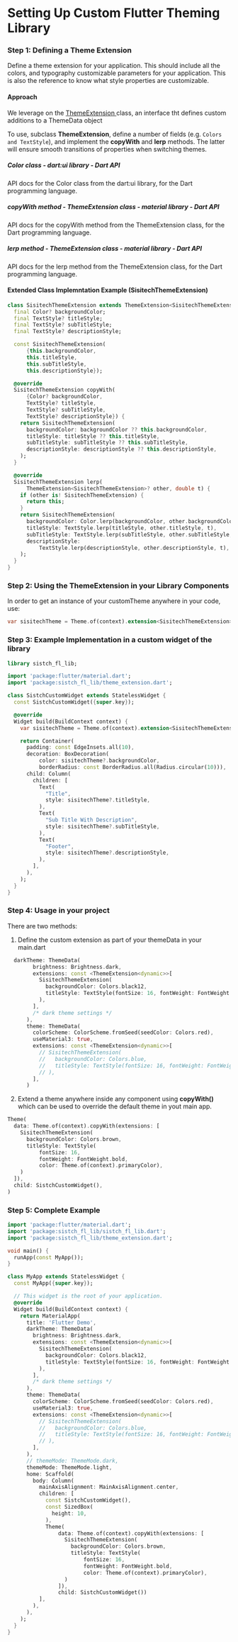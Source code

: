 # Setting Up Custom Flutter Theming Library

### Step 1: Defining a Theme Extension
Define a theme extension for your application. This should include all the colors, and typography customizable parameters for your application. This is also the reference to know what style properties are customizable. 

#### Approach
We leverage on the [ThemeExtension ](https://api.flutter.dev/flutter/material/ThemeExtension-class.html) class, an interface tht defines custom additions to a ThemeData object

To use, subclass **ThemeExtension**, define a number of fields (e.g. ```Colors and TextStyle```), and implement the **copyWith** and **lerp** methods. The latter will ensure smooth transitions of properties when switching themes.

##### Color class - dart:ui library - Dart API
API docs for the Color class from the dart:ui library, for the Dart programming language.

##### copyWith method - ThemeExtension class - material library - Dart API
API docs for the copyWith method from the ThemeExtension class, for the Dart programming language.

##### lerp method - ThemeExtension class - material library - Dart API
API docs for the lerp method from the ThemeExtension class, for the Dart programming language.

#### Extended Class Implemntation Example (SisitechThemeExtension)

``` dart
class SisitechThemeExtension extends ThemeExtension<SisitechThemeExtension> {
  final Color? backgroundColor;
  final TextStyle? titleStyle;
  final TextStyle? subTitleStyle;
  final TextStyle? descriptionStyle;

  const SisitechThemeExtension(
      {this.backgroundColor,
      this.titleStyle,
      this.subTitleStyle,
      this.descriptionStyle});

  @override
  SisitechThemeExtension copyWith(
      {Color? backgroundColor,
      TextStyle? titleStyle,
      TextStyle? subTitleStyle,
      TextStyle? descriptionStyle}) {
    return SisitechThemeExtension(
      backgroundColor: backgroundColor ?? this.backgroundColor,
      titleStyle: titleStyle ?? this.titleStyle,
      subTitleStyle: subTitleStyle ?? this.subTitleStyle,
      descriptionStyle: descriptionStyle ?? this.descriptionStyle,
    );
  }

  @override
  SisitechThemeExtension lerp(
      ThemeExtension<SisitechThemeExtension>? other, double t) {
    if (other is! SisitechThemeExtension) {
      return this;
    }
    return SisitechThemeExtension(
      backgroundColor: Color.lerp(backgroundColor, other.backgroundColor, t),
      titleStyle: TextStyle.lerp(titleStyle, other.titleStyle, t),
      subTitleStyle: TextStyle.lerp(subTitleStyle, other.subTitleStyle, t),
      descriptionStyle:
          TextStyle.lerp(descriptionStyle, other.descriptionStyle, t),
    );
  }
}
```

### Step 2: Using the ThemeExtension in your Library Components
In order to get an instance of your customTheme anywhere in your code, use:

``` dart
var sisitechTheme = Theme.of(context).extension<SisitechThemeExtension>();
```

### Step 3: Example Implementation in a custom widget of the library

``` dart
library sistch_fl_lib;

import 'package:flutter/material.dart';
import 'package:sistch_fl_lib/theme_extension.dart';

class SistchCustomWidget extends StatelessWidget {
  const SistchCustomWidget({super.key});

  @override
  Widget build(BuildContext context) {
    var sisitechTheme = Theme.of(context).extension<SisitechThemeExtension>();

    return Container(
      padding: const EdgeInsets.all(10),
      decoration: BoxDecoration(
          color: sisitechTheme?.backgroundColor,
          borderRadius: const BorderRadius.all(Radius.circular(10))),
      child: Column(
        children: [
          Text(
            "Title",
            style: sisitechTheme?.titleStyle,
          ),
          Text(
            "Sub Title With Description",
            style: sisitechTheme?.subTitleStyle,
          ),
          Text(
            "Footer",
            style: sisitechTheme?.descriptionStyle,
          ),
        ],
      ),
    );
  }
}
```

### Step 4: Usage in your project
There are two methods: 

1. Define the custom extension as part of your themeData in your main.dart

``` dart
  darkTheme: ThemeData(
        brightness: Brightness.dark,
        extensions: const <ThemeExtension<dynamic>>[
          SisitechThemeExtension(
            backgroundColor: Colors.black12,
            titleStyle: TextStyle(fontSize: 16, fontWeight: FontWeight.bold),
          ),
        ],
        /* dark theme settings */
      ),
      theme: ThemeData(
        colorScheme: ColorScheme.fromSeed(seedColor: Colors.red),
        useMaterial3: true,
        extensions: const <ThemeExtension<dynamic>>[
          // SisitechThemeExtension(
          //   backgroundColor: Colors.blue,
          //   titleStyle: TextStyle(fontSize: 16, fontWeight: FontWeight.bold),
          // ),
        ],
      )
```

2. Extend a theme anywhere inside any component using **copyWith()** which can be used to override the default theme in yout main app. 

``` dart
Theme(
  data: Theme.of(context).copyWith(extensions: [
    SisitechThemeExtension(
      backgroundColor: Colors.brown,
      titleStyle: TextStyle(
          fontSize: 16,
          fontWeight: FontWeight.bold,
          color: Theme.of(context).primaryColor),
    )
  ]),
  child: SistchCustomWidget(),
)
```

### Step 5: Complete Example
``` dart
import 'package:flutter/material.dart';
import 'package:sistch_fl_lib/sistch_fl_lib.dart';
import 'package:sistch_fl_lib/theme_extension.dart';

void main() {
  runApp(const MyApp());
}

class MyApp extends StatelessWidget {
  const MyApp({super.key});

  // This widget is the root of your application.
  @override
  Widget build(BuildContext context) {
    return MaterialApp(
      title: 'Flutter Demo',
      darkTheme: ThemeData(
        brightness: Brightness.dark,
        extensions: const <ThemeExtension<dynamic>>[
          SisitechThemeExtension(
            backgroundColor: Colors.black12,
            titleStyle: TextStyle(fontSize: 16, fontWeight: FontWeight.bold),
          ),
        ],
        /* dark theme settings */
      ),
      theme: ThemeData(
        colorScheme: ColorScheme.fromSeed(seedColor: Colors.red),
        useMaterial3: true,
        extensions: const <ThemeExtension<dynamic>>[
          // SisitechThemeExtension(
          //   backgroundColor: Colors.blue,
          //   titleStyle: TextStyle(fontSize: 16, fontWeight: FontWeight.bold),
          // ),
        ],
      ),
      // themeMode: ThemeMode.dark,
      themeMode: ThemeMode.light,
      home: Scaffold(
        body: Column(
          mainAxisAlignment: MainAxisAlignment.center,
          children: [
            const SistchCustomWidget(),
            const SizedBox(
              height: 10,
            ),
            Theme(
                data: Theme.of(context).copyWith(extensions: [
                  SisitechThemeExtension(
                    backgroundColor: Colors.brown,
                    titleStyle: TextStyle(
                        fontSize: 16,
                        fontWeight: FontWeight.bold,
                        color: Theme.of(context).primaryColor),
                  )
                ]),
                child: SistchCustomWidget())
          ],
        ),
      ),
    );
  }
}
```
